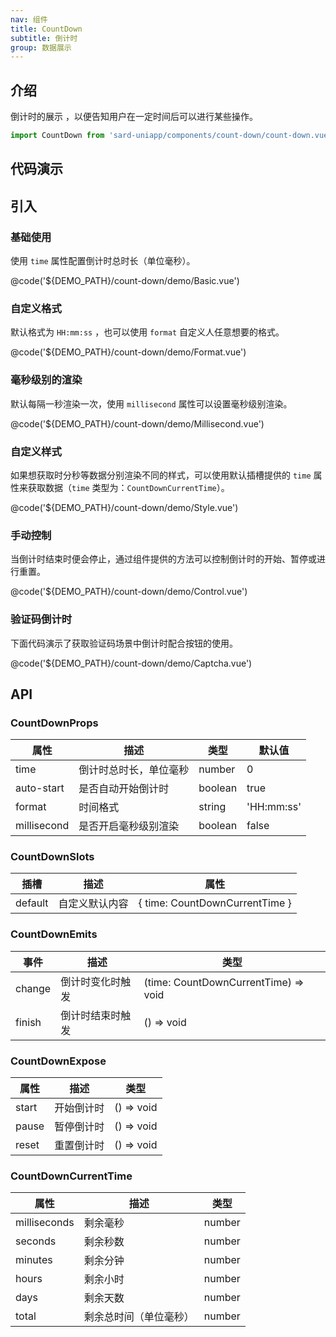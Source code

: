 ```yaml
---
nav: 组件
title: CountDown
subtitle: 倒计时
group: 数据展示
---
```


## 介绍

倒计时的展示 ，以便告知用户在一定时间后可以进行某些操作。

```ts
import CountDown from 'sard-uniapp/components/count-down/count-down.vue'
```

## 代码演示

## 引入

### 基础使用

使用 `time` 属性配置倒计时总时长（单位毫秒）。

@code('${DEMO_PATH}/count-down/demo/Basic.vue')

### 自定义格式

默认格式为 `HH:mm:ss` ，也可以使用 `format` 自定义人任意想要的格式。

@code('${DEMO_PATH}/count-down/demo/Format.vue')

### 毫秒级别的渲染

默认每隔一秒渲染一次，使用 `millisecond` 属性可以设置毫秒级别渲染。

@code('${DEMO_PATH}/count-down/demo/Millisecond.vue')

### 自定义样式

如果想获取时分秒等数据分别渲染不同的样式，可以使用默认插槽提供的 `time` 属性来获取数据（`time` 类型为：`CountDownCurrentTime`）。

@code('${DEMO_PATH}/count-down/demo/Style.vue')

### 手动控制

当倒计时结束时便会停止，通过组件提供的方法可以控制倒计时的开始、暂停或进行重置。

@code('${DEMO_PATH}/count-down/demo/Control.vue')

### 验证码倒计时

下面代码演示了获取验证码场景中倒计时配合按钮的使用。

@code('${DEMO_PATH}/count-down/demo/Captcha.vue')

## API

### CountDownProps

| 属性        | 描述                   | 类型    | 默认值     |
| ----------- | ---------------------- | ------- | ---------- |
| time        | 倒计时总时长，单位毫秒 | number  | 0          |
| auto-start  | 是否自动开始倒计时     | boolean | true       |
| format      | 时间格式               | string  | 'HH:mm:ss' |
| millisecond | 是否开启毫秒级别渲染   | boolean | false      |

### CountDownSlots

| 插槽    | 描述           | 属性                           |
| ------- | -------------- | ------------------------------ |
| default | 自定义默认内容 | { time: CountDownCurrentTime } |

### CountDownEmits

| 事件   | 描述             | 类型                                 |
| ------ | ---------------- | ------------------------------------ |
| change | 倒计时变化时触发 | (time: CountDownCurrentTime) => void |
| finish | 倒计时结束时触发 | () => void                           |

### CountDownExpose

| 属性  | 描述       | 类型       |
| ----- | ---------- | ---------- |
| start | 开始倒计时 | () => void |
| pause | 暂停倒计时 | () => void |
| reset | 重置倒计时 | () => void |

### CountDownCurrentTime

| 属性         | 描述                   | 类型   |
| ------------ | ---------------------- | ------ |
| milliseconds | 剩余毫秒               | number |
| seconds      | 剩余秒数               | number |
| minutes      | 剩余分钟               | number |
| hours        | 剩余小时               | number |
| days         | 剩余天数               | number |
| total        | 剩余总时间（单位毫秒） | number |
